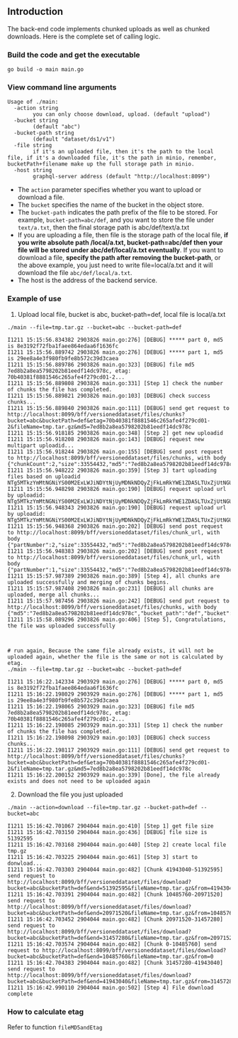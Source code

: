 ## Introduction

The back-end code implements chunked uploads as well as chunked downloads. Here is the complete set of calling logic.

### Build the code and get the executable

```shell
go build -o main main.go
```

### View command line arguments

```shell
Usage of ./main:
  -action string
    	you can only choose download, upload. (default "upload")
  -bucket string
    	(default "abc")
  -bucket-path string
    	(default "dataset/ds1/v1")
  -file string
    	if it's an uploaded file, then it's the path to the local file, if it's a downloaded file, it's the path in minio, remember, bucketPath+filename make up the full storage path in minio.
  -host string
    	graphql-server address (default "http://localhost:8099")
```

- The `action` parameter specifies whether you want to upload or download a file.
- The `bucket` specifies the name of the bucket in the object store.
- The `bucket-path` indicates the path prefix of the file to be stored. For example, `bucket-path=abc/def`, and you want to store the file under `text/a.txt`, then the final storage path is abc/def/text/a.txt
- If you are uploading a file, then file is the storage path of the local file, **if you write absolute path /local/a.txt, bucket-path=abc/def then your file will be stored under abc/def/local/a.txt eventually**.
If you want to download a file, **specify the path after removing the bucket-path**, or the above example, you just need to write file=local/a.txt and it will download the file `abc/def/local/a.txt`.
- The host is the address of the backend service.

### Example of use


1. Upload local file, bucket is abc, bucket-path=def, local file is local/a.txt

```shell
./main --file=tmp.tar.gz --bucket=abc --bucket-path=def

I1211 15:15:56.834382 2903826 main.go:276] [DEBUG] ***** part 0, md5 is 8e3192f72fba1faee864edaa6f1636fc
I1211 15:15:56.889742 2903826 main.go:276] [DEBUG] ***** part 1, md5 is 29ee8a4e3f980fb9fe8b572c39d3caea
I1211 15:15:56.889786 2903826 main.go:323] [DEBUG] file md5 7ed8b2a8ea5798202b81eedf14dc978c, etag: 70b40381f8881546c265afe4f279cd01-2...
I1211 15:15:56.889808 2903826 main.go:331] [Step 1] check the number of chunks the file has completed.
I1211 15:15:56.889821 2903826 main.go:103] [DEBUG] check success chunks...
I1211 15:15:56.889840 2903826 main.go:111] [DEBUG] send get request to http://localhost:8099/bff/versioneddataset/files/chunks?bucket=abc&bucketPath=def&etag=70b40381f8881546c265afe4f279cd01-2&fileName=tmp.tar.gz&md5=7ed8b2a8ea5798202b81eedf14dc978c
I1211 15:15:56.918185 2903826 main.go:348] [Step 2] get new uploadid
I1211 15:15:56.918208 2903826 main.go:143] [DEBUG] request new multipart uploadid...
I1211 15:15:56.918244 2903826 main.go:155] [DEBUG] send post request to http://localhost:8099/bff/versioneddataset/files/chunks, with body {"chunkCount":2,"size":33554432,"md5":"7ed8b2a8ea5798202b81eedf14dc978c","fileName":"tmp.tar.gz","bucket":"abc","bucketPath":"def"}...
I1211 15:15:56.948222 2903826 main.go:359] [Step 3] tart uploading files based on uploadid NTg5MTkzYmMtNGNiYS00M2ExLWJiNDYtNjUyMDNkNDQyZjFkLmRkYWE1ZDA5LTUxZjUtNGUzNS05Yjg3LTQyZmRiMzVjOGE4MQ.
I1211 15:15:56.948298 2903826 main.go:190] [DEBUG] request upload url by uploadid: NTg5MTkzYmMtNGNiYS00M2ExLWJiNDYtNjUyMDNkNDQyZjFkLmRkYWE1ZDA5LTUxZjUtNGUzNS05Yjg3LTQyZmRiMzVjOGE4MQ...
I1211 15:15:56.948343 2903826 main.go:190] [DEBUG] request upload url by uploadid: NTg5MTkzYmMtNGNiYS00M2ExLWJiNDYtNjUyMDNkNDQyZjFkLmRkYWE1ZDA5LTUxZjUtNGUzNS05Yjg3LTQyZmRiMzVjOGE4MQ...
I1211 15:15:56.948368 2903826 main.go:202] [DEBUG] send post request to http://localhost:8099/bff/versioneddataset/files/chunk_url, with body {"partNumber":2,"size":33554432,"md5":"7ed8b2a8ea5798202b81eedf14dc978c","uploadID":"NTg5MTkzYmMtNGNiYS00M2ExLWJiNDYtNjUyMDNkNDQyZjFkLmRkYWE1ZDA5LTUxZjUtNGUzNS05Yjg3LTQyZmRiMzVjOGE4MQ","bucket":"abc","bucketPath":"def"}...
I1211 15:15:56.948383 2903826 main.go:202] [DEBUG] send post request to http://localhost:8099/bff/versioneddataset/files/chunk_url, with body {"partNumber":1,"size":33554432,"md5":"7ed8b2a8ea5798202b81eedf14dc978c","uploadID":"NTg5MTkzYmMtNGNiYS00M2ExLWJiNDYtNjUyMDNkNDQyZjFkLmRkYWE1ZDA5LTUxZjUtNGUzNS05Yjg3LTQyZmRiMzVjOGE4MQ","bucket":"abc","bucketPath":"def"}...
I1211 15:15:57.987389 2903826 main.go:389] [Step 4], all chunks are uploaded successfully and merging of chunks begins.
I1211 15:15:57.987408 2903826 main.go:231] [DEBUG] all chunks are uploaded, merge all chunks...
I1211 15:15:57.987456 2903826 main.go:242] [DEBUG] send put request to http://localhost:8099/bff/versioneddataset/files/chunks, with body {"md5":"7ed8b2a8ea5798202b81eedf14dc978c","bucket_path":"def","bucket":"abc","file_name":"tmp.tar.gz","uploadID":"NTg5MTkzYmMtNGNiYS00M2ExLWJiNDYtNjUyMDNkNDQyZjFkLmRkYWE1ZDA5LTUxZjUtNGUzNS05Yjg3LTQyZmRiMzVjOGE4MQ"}...
I1211 15:15:58.089296 2903826 main.go:406] [Step 5], Congratulations, the file was uploaded successfully



# run again, Because the same file already exists, it will not be uploaded again, whether the file is the same or not is calculated by etag.
./main --file=tmp.tar.gz --bucket=abc --bucket-path=def

I1211 15:16:22.142334 2903929 main.go:276] [DEBUG] ***** part 0, md5 is 8e3192f72fba1faee864edaa6f1636fc
I1211 15:16:22.198029 2903929 main.go:276] [DEBUG] ***** part 1, md5 is 29ee8a4e3f980fb9fe8b572c39d3caea
I1211 15:16:22.198065 2903929 main.go:323] [DEBUG] file md5 7ed8b2a8ea5798202b81eedf14dc978c, etag: 70b40381f8881546c265afe4f279cd01-2...
I1211 15:16:22.198085 2903929 main.go:331] [Step 1] check the number of chunks the file has completed.
I1211 15:16:22.198098 2903929 main.go:103] [DEBUG] check success chunks...
I1211 15:16:22.198117 2903929 main.go:111] [DEBUG] send get request to http://localhost:8099/bff/versioneddataset/files/chunks?bucket=abc&bucketPath=def&etag=70b40381f8881546c265afe4f279cd01-2&fileName=tmp.tar.gz&md5=7ed8b2a8ea5798202b81eedf14dc978c
I1211 15:16:22.200152 2903929 main.go:339] [Done], the file already exists and does not need to be uploaded again
```

2. Download the file you just uploaded

```shell
./main --action=download --file=tmp.tar.gz --bucket-path=def --bucket=abc

I1211 15:16:42.701067 2904044 main.go:410] [Step 1] get file size
I1211 15:16:42.703150 2904044 main.go:436] [DEBUG] file size is 51392595
I1211 15:16:42.703168 2904044 main.go:440] [Step 2] create local file tmp.gz
I1211 15:16:42.703225 2904044 main.go:461] [Step 3] start to donwload...
I1211 15:16:42.703303 2904044 main.go:482] [Chunk 41943040-51392595] send request to http://localhost:8099/bff/versioneddataset/files/download?bucket=abc&bucketPath=def&end=51392595&fileName=tmp.tar.gz&from=41943040
I1211 15:16:42.703391 2904044 main.go:482] [Chunk 10485760-20971520] send request to http://localhost:8099/bff/versioneddataset/files/download?bucket=abc&bucketPath=def&end=20971520&fileName=tmp.tar.gz&from=10485760
I1211 15:16:42.703452 2904044 main.go:482] [Chunk 20971520-31457280] send request to http://localhost:8099/bff/versioneddataset/files/download?bucket=abc&bucketPath=def&end=31457280&fileName=tmp.tar.gz&from=20971520
I1211 15:16:42.703574 2904044 main.go:482] [Chunk 0-10485760] send request to http://localhost:8099/bff/versioneddataset/files/download?bucket=abc&bucketPath=def&end=10485760&fileName=tmp.tar.gz&from=0
I1211 15:16:42.704383 2904044 main.go:482] [Chunk 31457280-41943040] send request to http://localhost:8099/bff/versioneddataset/files/download?bucket=abc&bucketPath=def&end=41943040&fileName=tmp.tar.gz&from=31457280
I1211 15:16:42.990110 2904044 main.go:502] [Step 4] File download complete
```

### How to calculate etag

Refer to function `fileMD5andEtag`
